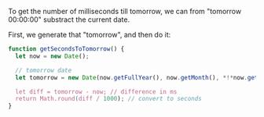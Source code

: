 To get the number of milliseconds till tomorrow, we can from "tomorrow 00:00:00" substract the current date.

First, we generate that "tomorrow", and then do it:

```js run
function getSecondsToTomorrow() {
  let now = new Date();

  // tomorrow date
  let tomorrow = new Date(now.getFullYear(), now.getMonth(), *!*now.getDate()+1*/!*);

  let diff = tomorrow - now; // difference in ms
  return Math.round(diff / 1000); // convert to seconds
}
```

